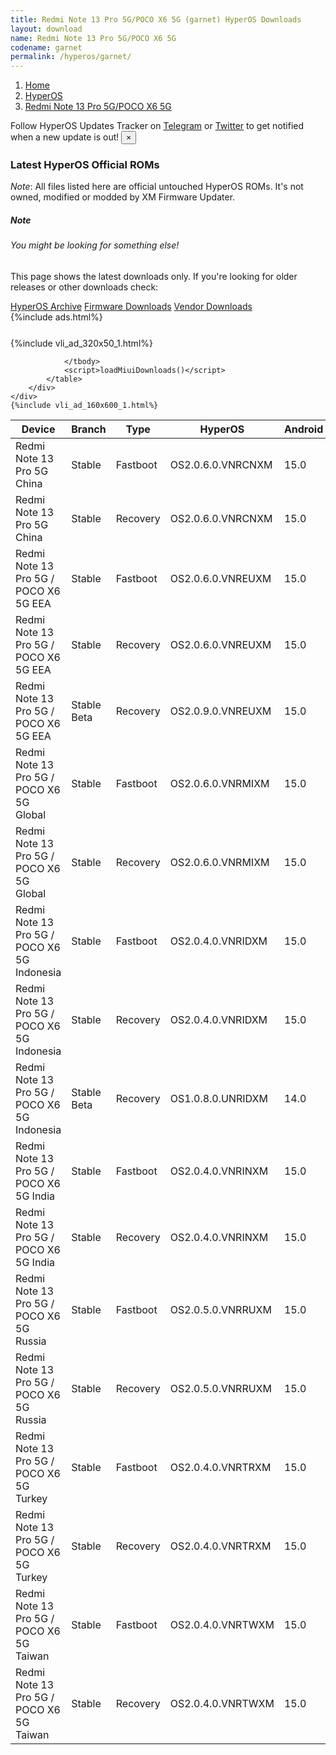 ```yaml
---
title: Redmi Note 13 Pro 5G/POCO X6 5G (garnet) HyperOS Downloads
layout: download
name: Redmi Note 13 Pro 5G/POCO X6 5G
codename: garnet
permalink: /hyperos/garnet/
---
```

<nav aria-label="breadcrumb">
    <ol class="breadcrumb">
        <li class="breadcrumb-item"><a href="/">Home</a></li>
        <li class="breadcrumb-item"><a href="/hyperos/">HyperOS</a></li>
        <li class="breadcrumb-item active" aria-current="page"><a href="/hyperos/garnet/">Redmi Note 13 Pro 5G/POCO X6 5G</a></li>
    </ol>
</nav>
<div class="alert alert-primary alert-dismissible fade show" role="alert">
    Follow HyperOS Updates Tracker on <a href="https://t.me/MIUIUpdatesTracker" class="alert-link">Telegram</a>
     or <a href="https://twitter.com/MiFwUpdater" class="alert-link">Twitter</a> to get notified when a new update is out!
    <button type="button" class="close" data-dismiss="alert" aria-label="Close">
        <span aria-hidden="true">&times;</span>
    </button>
</div>

### Latest HyperOS Official ROMs
*Note*: All files listed here are official untouched HyperOS ROMs. It's not owned, modified or modded by XM Firmware Updater.
<div class="card">
  <div class="card-body">
    <h5 class="card-title">Note</h5>
    <h6 class="card-subtitle mb-2 text-muted">You might be looking for something else!</h6>
    <p class="card-text">This page shows the latest downloads only.
     If you're looking for older releases or other downloads check:</p>
    <a href="/archive/hyperos/garnet/" class="card-link">HyperOS Archive</a>
    <a href="/firmware/garnet/" class="card-link">Firmware Downloads</a>
    <a href="/vendor/garnet/" class="card-link">Vendor Downloads</a>
  </div>
</div>
{%include ads.html%}
<div class="row justify-content-center">
    <div class="col-10">
        <div class="table-responsive-md" style="margin-top: 25px;">
            {%include vli_ad_320x50_1.html%}
            <table id="miui" class="display dt-responsive nowrap compact table table-striped table-hover table-sm">
                <thead class="thead-dark">
                    <tr>
                        <th data-ref="device">Device</th>
                        <th data-ref="branch">Branch</th>
                        <th data-ref="type">Type</th>
                        <th data-ref="miui">HyperOS</th>
                        <th data-ref="android">Android</th>
                        <th data-ref="size">Size</th>
                        <th data-ref="size">Date</th>
                        <th data-ref="link">Link</th>
                    </tr>
                </thead>
                <tbody>
                <tr><td>Redmi Note 13 Pro 5G China</td><td>Stable</td><td>Fastboot</td><td>OS2.0.6.0.VNRCNXM</td><td>15.0</td><td>8.0 GB</td><td>2025-03-24</td><td><a href="/hyperos/garnet/stable/OS2.0.6.0.VNRCNXM/">Download</a></td></tr>
<tr><td>Redmi Note 13 Pro 5G China</td><td>Stable</td><td>Recovery</td><td>OS2.0.6.0.VNRCNXM</td><td>15.0</td><td>6.0 GB</td><td>2025-04-02</td><td><a href="/hyperos/garnet/stable/OS2.0.6.0.VNRCNXM/">Download</a></td></tr>
<tr><td>Redmi Note 13 Pro 5G / POCO X6 5G EEA</td><td>Stable</td><td>Fastboot</td><td>OS2.0.6.0.VNREUXM</td><td>15.0</td><td>8.1 GB</td><td>2025-02-21</td><td><a href="/hyperos/garnet/stable/OS2.0.6.0.VNREUXM/">Download</a></td></tr>
<tr><td>Redmi Note 13 Pro 5G / POCO X6 5G EEA</td><td>Stable</td><td>Recovery</td><td>OS2.0.6.0.VNREUXM</td><td>15.0</td><td>5.4 GB</td><td>2025-02-28</td><td><a href="/hyperos/garnet/stable/OS2.0.6.0.VNREUXM/">Download</a></td></tr>
<tr><td>Redmi Note 13 Pro 5G / POCO X6 5G EEA</td><td>Stable Beta</td><td>Recovery</td><td>OS2.0.9.0.VNREUXM</td><td>15.0</td><td>5.5 GB</td><td>2025-04-09</td><td><a href="/hyperos/garnet/stable beta/OS2.0.9.0.VNREUXM/">Download</a></td></tr>
<tr><td>Redmi Note 13 Pro 5G / POCO X6 5G Global</td><td>Stable</td><td>Fastboot</td><td>OS2.0.6.0.VNRMIXM</td><td>15.0</td><td>8.7 GB</td><td>2025-02-21</td><td><a href="/hyperos/garnet/stable/OS2.0.6.0.VNRMIXM/">Download</a></td></tr>
<tr><td>Redmi Note 13 Pro 5G / POCO X6 5G Global</td><td>Stable</td><td>Recovery</td><td>OS2.0.6.0.VNRMIXM</td><td>15.0</td><td>5.4 GB</td><td>2025-03-10</td><td><a href="/hyperos/garnet/stable/OS2.0.6.0.VNRMIXM/">Download</a></td></tr>
<tr><td>Redmi Note 13 Pro 5G / POCO X6 5G Indonesia</td><td>Stable</td><td>Fastboot</td><td>OS2.0.4.0.VNRIDXM</td><td>15.0</td><td>7.8 GB</td><td>2025-02-12</td><td><a href="/hyperos/garnet/stable/OS2.0.4.0.VNRIDXM/">Download</a></td></tr>
<tr><td>Redmi Note 13 Pro 5G / POCO X6 5G Indonesia</td><td>Stable</td><td>Recovery</td><td>OS2.0.4.0.VNRIDXM</td><td>15.0</td><td>5.3 GB</td><td>2025-02-19</td><td><a href="/hyperos/garnet/stable/OS2.0.4.0.VNRIDXM/">Download</a></td></tr>
<tr><td>Redmi Note 13 Pro 5G / POCO X6 5G Indonesia</td><td>Stable Beta</td><td>Recovery</td><td>OS1.0.8.0.UNRIDXM</td><td>14.0</td><td>5.0 GB</td><td>2024-08-29</td><td><a href="/hyperos/garnet/stable beta/OS1.0.8.0.UNRIDXM/">Download</a></td></tr>
<tr><td>Redmi Note 13 Pro 5G / POCO X6 5G India</td><td>Stable</td><td>Fastboot</td><td>OS2.0.4.0.VNRINXM</td><td>15.0</td><td>7.0 GB</td><td>2025-02-21</td><td><a href="/hyperos/garnet/stable/OS2.0.4.0.VNRINXM/">Download</a></td></tr>
<tr><td>Redmi Note 13 Pro 5G / POCO X6 5G India</td><td>Stable</td><td>Recovery</td><td>OS2.0.4.0.VNRINXM</td><td>15.0</td><td>5.2 GB</td><td>2025-03-11</td><td><a href="/hyperos/garnet/stable/OS2.0.4.0.VNRINXM/">Download</a></td></tr>
<tr><td>Redmi Note 13 Pro 5G / POCO X6 5G Russia</td><td>Stable</td><td>Fastboot</td><td>OS2.0.5.0.VNRRUXM</td><td>15.0</td><td>8.3 GB</td><td>2025-02-12</td><td><a href="/hyperos/garnet/stable/OS2.0.5.0.VNRRUXM/">Download</a></td></tr>
<tr><td>Redmi Note 13 Pro 5G / POCO X6 5G Russia</td><td>Stable</td><td>Recovery</td><td>OS2.0.5.0.VNRRUXM</td><td>15.0</td><td>5.3 GB</td><td>2025-02-19</td><td><a href="/hyperos/garnet/stable/OS2.0.5.0.VNRRUXM/">Download</a></td></tr>
<tr><td>Redmi Note 13 Pro 5G / POCO X6 5G Turkey</td><td>Stable</td><td>Fastboot</td><td>OS2.0.4.0.VNRTRXM</td><td>15.0</td><td>7.5 GB</td><td>2025-02-12</td><td><a href="/hyperos/garnet/stable/OS2.0.4.0.VNRTRXM/">Download</a></td></tr>
<tr><td>Redmi Note 13 Pro 5G / POCO X6 5G Turkey</td><td>Stable</td><td>Recovery</td><td>OS2.0.4.0.VNRTRXM</td><td>15.0</td><td>5.3 GB</td><td>2025-03-03</td><td><a href="/hyperos/garnet/stable/OS2.0.4.0.VNRTRXM/">Download</a></td></tr>
<tr><td>Redmi Note 13 Pro 5G / POCO X6 5G Taiwan</td><td>Stable</td><td>Fastboot</td><td>OS2.0.4.0.VNRTWXM</td><td>15.0</td><td>7.1 GB</td><td>2025-02-12</td><td><a href="/hyperos/garnet/stable/OS2.0.4.0.VNRTWXM/">Download</a></td></tr>
<tr><td>Redmi Note 13 Pro 5G / POCO X6 5G Taiwan</td><td>Stable</td><td>Recovery</td><td>OS2.0.4.0.VNRTWXM</td><td>15.0</td><td>5.2 GB</td><td>2025-03-03</td><td><a href="/hyperos/garnet/stable/OS2.0.4.0.VNRTWXM/">Download</a></td></tr>

                </tbody>
                <script>loadMiuiDownloads()</script>
            </table>
        </div>
    </div>
    {%include vli_ad_160x600_1.html%}
</div>

